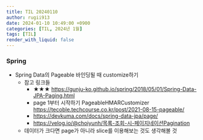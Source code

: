 ```yaml
---
title: TIL 20240110
author: rugii913
date: 2024-01-10 10:49:00 +0900
categories: [TIL, 2024년 1월]
tags: [TIL]
render_with_liquid: false
---
```


### Spring
- Spring Data의 Pageable 바인딩될 때 customize하기
  - 참고 링크들
    - ★★★ <https://gunju-ko.github.io/spring/2018/05/01/Spring-Data-JPA-Paging.html>
    - page 1부터 시작하기 PageableHMARCustomizer <https://tecoble.techcourse.co.kr/post/2021-08-15-pageable/>
    - <https://devkuma.com/docs/spring-data-jpa/page/>
    - <https://velog.io/@choiyunh/목록-조회-시-페이지네이션Pagination>
  - 데이터가 크다면 page가 아니라 slice를 이용해보는 것도 생각해볼 것

